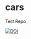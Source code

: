 # cars
Test Repo

[![DOI](https://zenodo.org/badge/476149865.svg)](https://doi.org/10.5281/zenodo.17426784)
